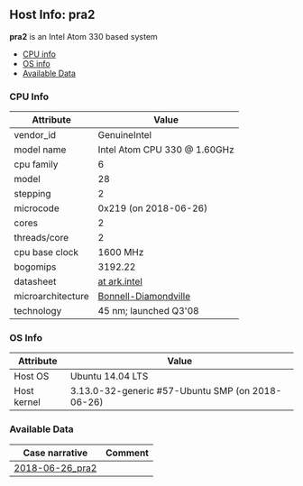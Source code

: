 ## Host Info: pra2

**pra2** is an Intel Atom 330 based system

- [CPU info](#user-content-cpu)
- [OS info](#user-content-os)
- [Available Data](#user-content-data)

### <a id="cpu">CPU Info</a>

| Attribute | Value |
| --------- | ----- |
| vendor_id    | GenuineIntel |
| model name   | Intel Atom CPU 330 @ 1.60GHz |
| cpu family   |  6 |
| model        | 28 |
| stepping     |  2 |
| microcode    | 0x219 (on 2018-06-26) |
| cores        |  2 |
| threads/core |  2 |
| cpu base clock  | 1600 MHz |
| bogomips     | 3192.22 |
| datasheet    | [at ark.intel](https://ark.intel.com/content/www/us/en/ark/products/35641/intel-atom-processor-330-1m-cache-1-60-ghz-533-mhz-fsb.html) |
| microarchitecture | [Bonnell-Diamondville](https://en.wikipedia.org/wiki/Bonnell_(microarchitecture)#Diamondville) |
| technology   | 45 nm; launched Q3'08 |

### <a id="os">OS Info</a>

| Attribute | Value |
| --------- | ----- |
| Host OS      | Ubuntu 14.04 LTS |
| Host kernel  | 3.13.0-32-generic #57-Ubuntu SMP (on 2018-06-26) |

### <a id="data">Available Data</a>

| Case narrative | Comment |
| -------------- | ------- |
| [2018-06-26_pra2](2018-06-26_pra2.md) | |
